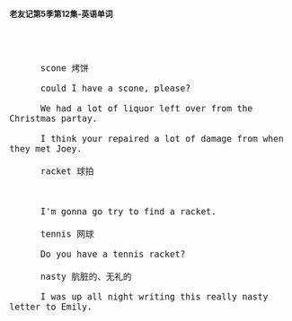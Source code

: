 #### 老友记第5季第12集-英语单词

<div style="font-size: 18px">
<br />

```

      scone 烤饼

      could I have a scone, please?

      We had a lot of liquor left over from the Christmas partay.

      I think your repaired a lot of damage from when they met Joey.

      racket 球拍



      I'm gonna go try to find a racket.

      tennis 网球

      Do you have a tennis racket?

      nasty 肮脏的、无礼的

      I was up all night writing this really nasty letter to Emily.



```
<br />
</div>
